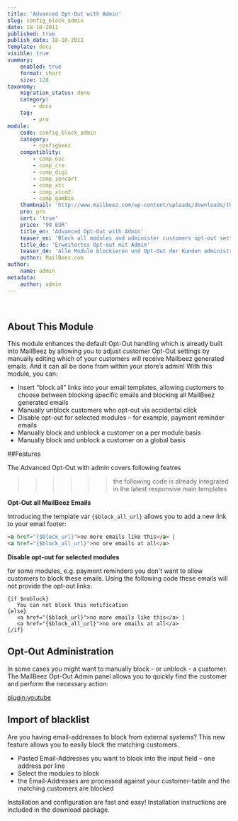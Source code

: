 ```yaml
---
title: 'Advanced Opt-Out with Admin'
slug: config_block_admin
date: 18-10-2011
published: true
publish_date: 18-10-2011
template: docs
visible: true
summary:
    enabled: true
    format: short
    size: 128
taxonomy:
    migration_status: done
    category:
        - docs
    tag:
        - pro
module:
    code: config_block_admin
    category:
        - configbeez
    compatiblity:
        - comp_osc
        - comp_cre
        - comp_digi
        - comp_zencart
        - comp_xtc
        - comp_xtcm2        
        - comp_gambio
    thumbnail: 'http://www.mailbeez.com/wp-content/uploads/downloads/thumbnails/2011/10/icon_325.png'
    pro: pro
    cert: 'true'
    price: '99 EUR'
    title_en: 'Advanced Opt-Out with Admin'
    teaser_en: 'Block all modules and administer customers opt-out settings'
    title_de: 'Erweitertes Opt-out mit Admin'
    teaser_de: 'Alle Module blockieren und Opt-Out der Kunden administrieren'
    author: MailBeez.com
author:
    name: admin
metadata:
    author: admin
---
```


 

## About This Module

This module enhances the default Opt-Out handling which is already built into MailBeez by allowing you to adjust customer Opt-Out settings by manually editing which of your customers will receive Mailbeez generated emails. And it can all be done from within your store’s admin! With this module, you can:

- Insert “block all” links into your email templates, allowing customers to choose between blocking specific emails and blocking all MailBeez generated emails
- Manually unblock customers who opt-out via accidental click
- Disable opt-out for selected modules – for example, payment reminder emails
- Manually block and unblock a customer on a per module basis
- Manually block and unblock a customer on a global basis


##Features

The Advanced Opt-Out with admin covers following featres
>>>>>>the following code is already integrated in the latest responsive main templates


**Opt-Out all MailBeez Emails**

Introducing the template var `{$block_all_url}` allows you to add a new link to your email footer:

```html
<a href="{$block_url}">no more emails like this</a> | 
<a href="{$block_all_url}">no ore emails at all</a>
```

**Disable opt-out for selected modules**

for some modules, e.g. payment reminders you don't want to allow customers to block these emails. Using the following code these emails will not provide the opt-out links:
```
{if $noblock}
   You can not block this notification
{else}
   <a href="{$block_url}">no more emails like this</a> | 
   <a href="{$block_all_url}">no ore emails at all</a>
{/if}
```

## Opt-Out Administration

In some cases you might want to manually block - or unblock - a customer. The MailBeez Opt-Out Admin panel allows you to quickly find the customer and perform the necessary action: 

[plugin:youtube](https://www.youtube.com/watch?v=3yYfw8--94s)



## Import of blacklist

Are you having email-addresses to block from external systems? This new feature allows you to easily block the matching customers.

- Pasted Email-Addresses you want to block into the input field – one address per line
- Select the modules to block
- the Email-Addresses are processed against your customer-table and the matching customers are blocked

Installation and configuration are fast and easy! Installation instructions are included in the download package.
